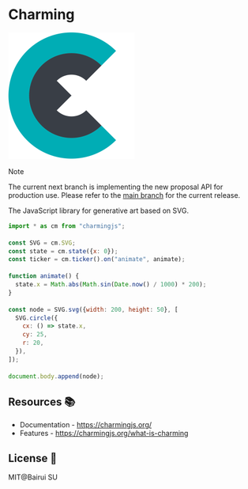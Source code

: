 # Charming

<img src="./img/logo.svg" width="256" alt="logo">

> [!NOTE]
> The current next branch is implementing the new proposal API for production use. Please refer to the [main branch](https://github.com/charming-art/charming/tree/main) for the current release.

The JavaScript library for generative art based on SVG.

```js
import * as cm from "charmingjs";

const SVG = cm.SVG;
const state = cm.state({x: 0});
const ticker = cm.ticker().on("animate", animate);

function animate() {
  state.x = Math.abs(Math.sin(Date.now() / 1000) * 200);
}

const node = SVG.svg({width: 200, height: 50}, [
  SVG.circle({
    cx: () => state.x,
    cy: 25,
    r: 20,
  }),
]);

document.body.append(node);
```

## Resources 📚

- Documentation - https://charmingjs.org/
- Features - https://charmingjs.org/what-is-charming

## License 📄

MIT@Bairui SU
